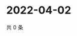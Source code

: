 # 2022-04-02

共 0 条

<!-- BEGIN WEIBO -->
<!-- 最后更新时间 Sat Apr 02 2022 19:12:37 GMT+0800 (China Standard Time) -->

<!-- END WEIBO -->
